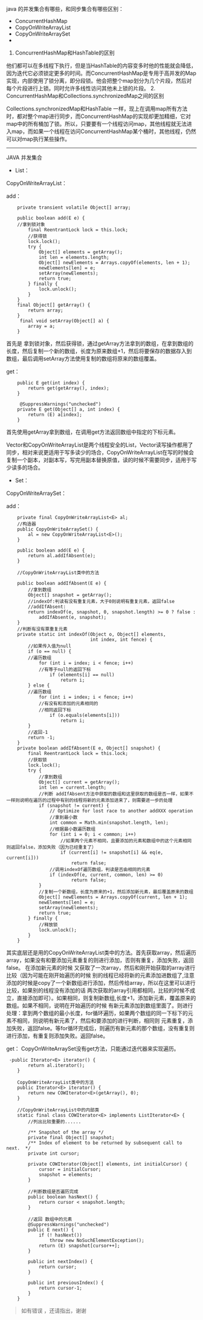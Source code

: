 java 的并发集合有哪些，和同步集合有哪些区别：
- ConcurrentHashMap
- CopyOnWriteArrayList
- CopyOnWriteArraySet
- 

1. ConcurrentHashMap和HashTable的区别

他们都可以在多线程下执行，但是当HashTable的内容变多时他的性能就会降低，因为迭代它必须锁定更多的时间。而ConcurrentHashMap是专用于高并发的Map实现，内部使用了锁分离，即分段锁。他会把整个map划分为几个片段，然后对每个片段进行上锁。同时允许多线性访问其他未上锁的片段。
2. ConcurrentHashMap和Collections.synchronizedMap之间的区别

Collections.synchronizedMap和HashTable 一样，现上在调用map所有方法时，都对整个map进行同步，而ConcurrentHashMap的实现却更加精细，它对map中的所有桶加了锁。所以，只要要有一个线程访问map，其他线程就无法进入map，而如果一个线程在访问ConcurrentHashMap某个桶时，其他线程，仍然可以对map执行某些操作。


---

JAVA 并发集合

- List：

CopyOnWriteArrayList：

add：
```
    private transient volatile Object[] array;
    
    public boolean add(E e) {
    //拿到锁对象
        final ReentrantLock lock = this.lock;
        //获得锁
        lock.lock();
        try {
            Object[] elements = getArray();
            int len = elements.length;
            Object[] newElements = Arrays.copyOf(elements, len + 1);
            newElements[len] = e;
            setArray(newElements);
            return true;
        } finally {
            lock.unlock();
        }
    }
    final Object[] getArray() {
        return array;
    }
     final void setArray(Object[] a) {
        array = a;
    }
```

首先是 拿到锁对象，然后获得锁，通过getArray方法拿到的数组，在拿到数组的长度，然后复制一个新的数组，长度为原来数组+1，然后将要保存的数据存入到数组，最后调用setArray方法使用复制的数组将原来的数组覆盖。

get：
```
    public E get(int index) {
        return get(getArray(), index);
    }
    
     @SuppressWarnings("unchecked")
    private E get(Object[] a, int index) {
        return (E) a[index];
    }
```
首先使用getArray拿到数组，在调用get方法返回数组中指定的下标元素。

Vector和CopyOnWriteArrayList是两个线程安全的List，Vector读写操作都用了同步，相对来说更适用于写多读少的场合，CopyOnWriteArrayList在写的时候会复制一个副本，对副本写，写完用副本替换原值，读的时候不需要同步，适用于写少读多的场合。

- Set：

CopyOnWriteArraySet：

add：
```
    private final CopyOnWriteArrayList<E> al;
    //构造器
    public CopyOnWriteArraySet() {
        al = new CopyOnWriteArrayList<E>();
    }
    
    public boolean add(E e) {
        return al.addIfAbsent(e);
    }
    
    //CopyOnWriteArrayList类中的方法
    
    public boolean addIfAbsent(E e) {
        //拿到数组
        Object[] snapshot = getArray();
        //indexOf:判读有没有重复元素，大于0则说明有重复元素，返回false
        //addIfAbsent:
        return indexOf(e, snapshot, 0, snapshot.length) >= 0 ? false :
            addIfAbsent(e, snapshot);
    }
    //判断有没有票重复元素
    private static int indexOf(Object o, Object[] elements,
                               int index, int fence) {
        //如果传入值为null                       
        if (o == null) {
        //遍历数组
            for (int i = index; i < fence; i++)
            //有等于null的返回下标
                if (elements[i] == null)
                    return i;
        } else {
        //遍历数组
            for (int i = index; i < fence; i++)
            //有没有和添加的元素相同的
            //相同返回下标
                if (o.equals(elements[i]))
                    return i;
        }
        //返回-1
        return -1;
    }
    private boolean addIfAbsent(E e, Object[] snapshot) {
        final ReentrantLock lock = this.lock;
        //获取锁
        lock.lock();
        try {
            //拿到数组
            Object[] current = getArray();
            int len = current.length;
            //判断 addIfAbsent方法中获取的数组和这里获取的数组是否一样，如果不一样则说明在遍历的过程中有别的线程将新的元素添加进来了，则需要进一步的处理
            if (snapshot != current) {
                // Optimize for lost race to another addXXX operation
                //拿到最小数
                int common = Math.min(snapshot.length, len);
                //根据最小数遍历数组
                for (int i = 0; i < common; i++)
                    //如果两个元素不相同，且要添加的元素和数组中的这个元素相同 则返回false，添加失败（因为已经重复了）
                    if (current[i] != snapshot[i] && eq(e, current[i]))
                        return false;
                //调用indexOf遍历数组，判读是否由相同的元素
                if (indexOf(e, current, common, len) >= 0)
                        return false;
            }
            //复制一个新数组，长度为原来的+1，然后添加新元素，最后覆盖原来的数组
            Object[] newElements = Arrays.copyOf(current, len + 1);
            newElements[len] = e;
            setArray(newElements);
            return true;
        } finally {
            //释放锁
            lock.unlock();
        }
    }
```

其实底层还是用的CopyOnWriteArrayList类中的方法。首先获取array，然后遍历array，如果没有和要添加元素重复的则进行添加，否则有重复，添加失败，返回false。
在添加新元素的时候 又获取了一次array，然后和刚开始获取的array进行比较（因为可能在刚开始遍历的时候 别的线程已经将新的元素添加进数组了,注意添加的时候是copy了一个新数组进行添加，然后传给array，所以在这里可以进行比较，如果别的线程没有添加的话 两次获取的array引用都相同，比较的时候不成立，直接添加即可）。如果相同，则复制新数组,长度+1，添加新元素，覆盖原来的数组。如果不相同，说明在开始遍历的时候 有新元素添加到数组里面了。则进行处理：拿到两个数组的最小长度，for循环遍历，如果两个数组的同一下标下的元素不相同，则说明有新元素了，然后和要添加的进行判断，相同则 元素重复，添加失败，返回false。等for循环完成后，则遍历有新元素的那个数组，没有重复则进行添加，有重复则添加失败。返回false。

get：
CopyOnWriteArraySet没有get方法，只能通过迭代器来实现遍历。

```
 ·public Iterator<E> iterator() {
        return al.iterator();
    }
    
    CopyOnWriteArrayList类中的方法
    public Iterator<E> iterator() {
        return new COWIterator<E>(getArray(), 0);
    }

    //CopyOnWriteArrayList中的内部类
    static final class COWIterator<E> implements ListIterator<E> {
        //列出比较重要的......
 
        /** Snapshot of the array */
        private final Object[] snapshot;
        /** Index of element to be returned by subsequent call to next.  */
        private int cursor;

        private COWIterator(Object[] elements, int initialCursor) {
            cursor = initialCursor;
            snapshot = elements;
        }

        //判断数组是否遍历完成
        public boolean hasNext() {
            return cursor < snapshot.length;
        }
       
        //返回 数组中的元素
        @SuppressWarnings("unchecked")
        public E next() {
            if (! hasNext())
                throw new NoSuchElementException();
            return (E) snapshot[cursor++];
        }

        public int nextIndex() {
            return cursor;
        }

        public int previousIndex() {
            return cursor-1;
        }
    }
```

> 如有错误 ，还请指出，谢谢
 
